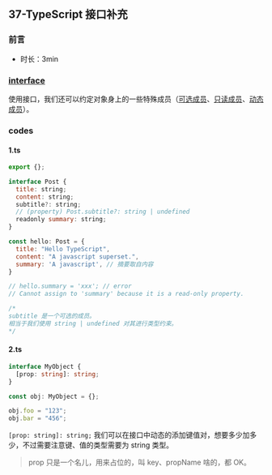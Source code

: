 ## 37-TypeScript 接口补充

### 前言

- 时长：3min

### [interface](https://www.typescriptlang.org/docs/handbook/interfaces.html)

使用接口，我们还可以约定对象身上的一些特殊成员（[可选成员](https://www.typescriptlang.org/docs/handbook/interfaces.html#optional-properties)、[只读成员](https://www.typescriptlang.org/docs/handbook/interfaces.html#readonly-properties)、[动态成员](https://www.typescriptlang.org/docs/handbook/interfaces.html#excess-property-checks)）。

### codes

#### 1.ts

```js
export {};

interface Post {
  title: string;
  content: string;
  subtitle?: string;
  // (property) Post.subtitle?: string | undefined
  readonly summary: string;
}

const hello: Post = {
  title: "Hello TypeScript",
  content: "A javascript superset.",
  summary: 'A javascript', // 摘要取自内容
}

// hello.summary = 'xxx'; // error
// Cannot assign to 'summary' because it is a read-only property.

/*
subtitle 是一个可选的成员。
相当于我们使用 string | undefined 对其进行类型约束。
*/
```

#### 2.ts

```ts
interface MyObject {
  [prop: string]: string;
}

const obj: MyObject = {};

obj.foo = "123";
obj.bar = "456";
```

`[prop: string]: string;` 我们可以在接口中动态的添加键值对，想要多少加多少，不过需要注意键、值的类型需要为 string 类型。

> prop 只是一个名儿，用来占位的，叫 key、propName 啥的，都 OK。